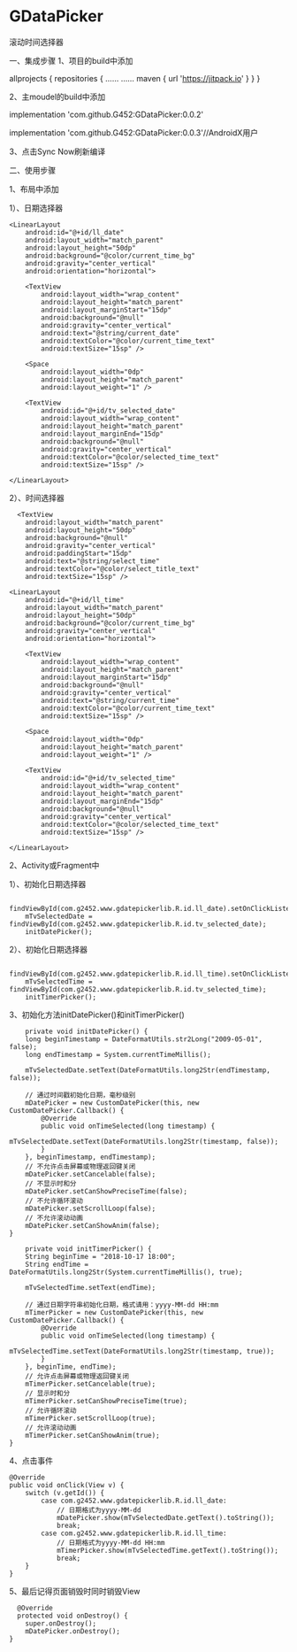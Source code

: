 # GDataPicker
滚动时间选择器

一、集成步骤
1、项目的build中添加

  allprojects {
    repositories {
        ……
        ……
        maven { url 'https://jitpack.io' }
    }
}

2、主moudel的build中添加

  implementation 'com.github.G452:GDataPicker:0.0.2'
  
  implementation 'com.github.G452:GDataPicker:0.0.3'//AndroidX用户
  
3、点击Sync Now刷新编译

二、使用步骤

1、布局中添加
  
  1）、日期选择器
 
  <TextView
        android:layout_width="match_parent"
        android:layout_height="50dp"
        android:background="@null"
        android:gravity="center_vertical"
        android:paddingStart="15dp"
        android:text="@string/select_date"
        android:textColor="@color/select_title_text"
        android:textSize="15sp" />

    <LinearLayout
        android:id="@+id/ll_date"
        android:layout_width="match_parent"
        android:layout_height="50dp"
        android:background="@color/current_time_bg"
        android:gravity="center_vertical"
        android:orientation="horizontal">

        <TextView
            android:layout_width="wrap_content"
            android:layout_height="match_parent"
            android:layout_marginStart="15dp"
            android:background="@null"
            android:gravity="center_vertical"
            android:text="@string/current_date"
            android:textColor="@color/current_time_text"
            android:textSize="15sp" />

        <Space
            android:layout_width="0dp"
            android:layout_height="match_parent"
            android:layout_weight="1" />

        <TextView
            android:id="@+id/tv_selected_date"
            android:layout_width="wrap_content"
            android:layout_height="match_parent"
            android:layout_marginEnd="15dp"
            android:background="@null"
            android:gravity="center_vertical"
            android:textColor="@color/selected_time_text"
            android:textSize="15sp" />

    </LinearLayout>
     
     
 2）、时间选择器
    
      <TextView
        android:layout_width="match_parent"
        android:layout_height="50dp"
        android:background="@null"
        android:gravity="center_vertical"
        android:paddingStart="15dp"
        android:text="@string/select_time"
        android:textColor="@color/select_title_text"
        android:textSize="15sp" />

    <LinearLayout
        android:id="@+id/ll_time"
        android:layout_width="match_parent"
        android:layout_height="50dp"
        android:background="@color/current_time_bg"
        android:gravity="center_vertical"
        android:orientation="horizontal">

        <TextView
            android:layout_width="wrap_content"
            android:layout_height="match_parent"
            android:layout_marginStart="15dp"
            android:background="@null"
            android:gravity="center_vertical"
            android:text="@string/current_time"
            android:textColor="@color/current_time_text"
            android:textSize="15sp" />

        <Space
            android:layout_width="0dp"
            android:layout_height="match_parent"
            android:layout_weight="1" />

        <TextView
            android:id="@+id/tv_selected_time"
            android:layout_width="wrap_content"
            android:layout_height="match_parent"
            android:layout_marginEnd="15dp"
            android:background="@null"
            android:gravity="center_vertical"
            android:textColor="@color/selected_time_text"
            android:textSize="15sp" />

    </LinearLayout>
    
    
2、Activity或Fragment中
    
1）、初始化日期选择器
        
        findViewById(com.g2452.www.gdatepickerlib.R.id.ll_date).setOnClickListener(this);
        mTvSelectedDate = findViewById(com.g2452.www.gdatepickerlib.R.id.tv_selected_date);
        initDatePicker();
        
 2）、初始化日期选择器
        
        findViewById(com.g2452.www.gdatepickerlib.R.id.ll_time).setOnClickListener(this);
        mTvSelectedTime = findViewById(com.g2452.www.gdatepickerlib.R.id.tv_selected_time);
        initTimerPicker();
    
3、初始化方法initDatePicker()和initTimerPicker()

        private void initDatePicker() {
        long beginTimestamp = DateFormatUtils.str2Long("2009-05-01", false);
        long endTimestamp = System.currentTimeMillis();

        mTvSelectedDate.setText(DateFormatUtils.long2Str(endTimestamp, false));

        // 通过时间戳初始化日期，毫秒级别
        mDatePicker = new CustomDatePicker(this, new CustomDatePicker.Callback() {
            @Override
            public void onTimeSelected(long timestamp) {
                mTvSelectedDate.setText(DateFormatUtils.long2Str(timestamp, false));
            }
        }, beginTimestamp, endTimestamp);
        // 不允许点击屏幕或物理返回键关闭
        mDatePicker.setCancelable(false);
        // 不显示时和分
        mDatePicker.setCanShowPreciseTime(false);
        // 不允许循环滚动
        mDatePicker.setScrollLoop(false);
        // 不允许滚动动画
        mDatePicker.setCanShowAnim(false);
    }
    
        private void initTimerPicker() {
        String beginTime = "2018-10-17 18:00";
        String endTime = DateFormatUtils.long2Str(System.currentTimeMillis(), true);

        mTvSelectedTime.setText(endTime);

        // 通过日期字符串初始化日期，格式请用：yyyy-MM-dd HH:mm
        mTimerPicker = new CustomDatePicker(this, new CustomDatePicker.Callback() {
            @Override
            public void onTimeSelected(long timestamp) {
                mTvSelectedTime.setText(DateFormatUtils.long2Str(timestamp, true));
            }
        }, beginTime, endTime);
        // 允许点击屏幕或物理返回键关闭
        mTimerPicker.setCancelable(true);
        // 显示时和分
        mTimerPicker.setCanShowPreciseTime(true);
        // 允许循环滚动
        mTimerPicker.setScrollLoop(true);
        // 允许滚动动画
        mTimerPicker.setCanShowAnim(true);
    }
    
    
4、点击事件

    @Override
    public void onClick(View v) {
        switch (v.getId()) {
            case com.g2452.www.gdatepickerlib.R.id.ll_date:
                // 日期格式为yyyy-MM-dd
                mDatePicker.show(mTvSelectedDate.getText().toString());
                break;
            case com.g2452.www.gdatepickerlib.R.id.ll_time:
                // 日期格式为yyyy-MM-dd HH:mm
                mTimerPicker.show(mTvSelectedTime.getText().toString());
                break;
        }
    }
    
    
5、最后记得页面销毁时同时销毁View


      @Override
      protected void onDestroy() {
        super.onDestroy();
        mDatePicker.onDestroy();
    }

    
  
